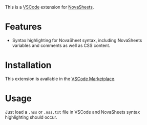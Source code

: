 This is a [VSCode](https://github.com/microsoft/vscode) extension for [NovaSheets](https://github.com/Nixinova/NovaSheets).

# Features
- Syntax highlighting for NovaSheet syntax, including NovaSheets variables and comments as well as CSS content.

# Installation
This extension is available in the [VSCode Marketplace](https://marketplace.visualstudio.com/items?itemName=Nixinova.novasheets).

# Usage
Just load a `.nss` or `.nss.txt` file in VSCode and NovaSheets syntax highlighting should occur.
